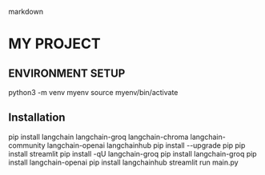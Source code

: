 markdown
# MY PROJECT

## ENVIRONMENT SETUP
python3 -m venv myenv
source myenv/bin/activate

## Installation

pip install langchain langchain-groq langchain-chroma langchain-community langchain-openai langchainhub
pip install --upgrade pip
pip install streamlit
pip install -qU langchain-groq
pip install langchain-groq
pip install langchain-openai
pip install langchainhub
streamlit run main.py




